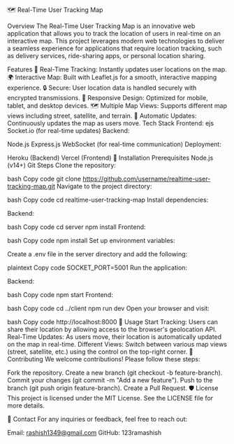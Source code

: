 🗺️ Real-Time User Tracking Map

Overview
The Real-Time User Tracking Map is an innovative web application that allows you to track the location of users in real-time on an interactive map. This project leverages modern web technologies to deliver a seamless experience for applications that require location tracking, such as delivery services, ride-sharing apps, or personal location sharing.

Features
🚀 Real-Time Tracking: Instantly updates user locations on the map.
🌍 Interactive Map: Built with Leaflet.js for a smooth, interactive mapping experience.
🔒 Secure: User location data is handled securely with encrypted transmissions.
📱 Responsive Design: Optimized for mobile, tablet, and desktop devices.
🗺️ Multiple Map Views: Supports different map views including street, satellite, and terrain.
🔄 Automatic Updates: Continuously updates the map as users move.
Tech Stack
Frontend:
ejs
Socket.io (for real-time updates)
Backend:

Node.js
Express.js
WebSocket (for real-time communication)
Deployment:

Heroku (Backend)
Vercel (Frontend)
🚧 Installation
Prerequisites
Node.js (v14+)
Git
Steps
Clone the repository:

bash
Copy code
git clone https://github.com/username/realtime-user-tracking-map.git
Navigate to the project directory:

bash
Copy code
cd realtime-user-tracking-map
Install dependencies:

Backend:

bash
Copy code
cd server
npm install
Frontend:

bash
Copy code
npm install
Set up environment variables:

Create a .env file in the server directory and add the following:

plaintext
Copy code
SOCKET_PORT=5001
Run the application:

Backend:

bash
Copy code
npm start
Frontend:

bash
Copy code
cd ../client
npm run dev
Open your browser and visit:

bash
Copy code
http://localhost:8000
🚀 Usage
Start Tracking: Users can share their location by allowing access to the browser's geolocation API.
Real-Time Updates: As users move, their location is automatically updated on the map in real-time.
Different Views: Switch between various map views (street, satellite, etc.) using the control on the top-right corner.
🌟 Contributing
We welcome contributions! Please follow these steps:

Fork the repository.
Create a new branch (git checkout -b feature-branch).
Commit your changes (git commit -m "Add a new feature").
Push to the branch (git push origin feature-branch).
Create a Pull Request.
🛡️ License
This project is licensed under the MIT License. See the LICENSE file for more details.

📧 Contact
For any inquiries or feedback, feel free to reach out:

Email: rashish1349@gmail.com
GitHub: 123ramashish

